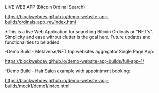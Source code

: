 
LIVE WEB APP (Bitcoin Ordinal Search)

https://blockwebdev.github.io/demo-website-app-builds/ordinals_app_rev/index.html

*This is a live Web Application for searching Bitcoin Ordinals or "NFT's". Simplicity and ease
without clutter is the goal here. Future updates and functionalities to be added.






-Demo Build - Metaverse/NFT top websites aggregator Single Page App:

https://blockwebdev.github.io/demo-website-app-builds/full-app-1/

-Demo Build - Hair Salon example with appointment booking:

https://blockwebdev.github.io/demo-website-app-builds/mock1/demo1/index.html


